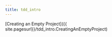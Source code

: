 ```yaml
---
title: tdd_intro
---
```

[Creating an Empty Project]({{ site.pagesurl}}/tdd_intro.CreatingAnEmptyProject) 